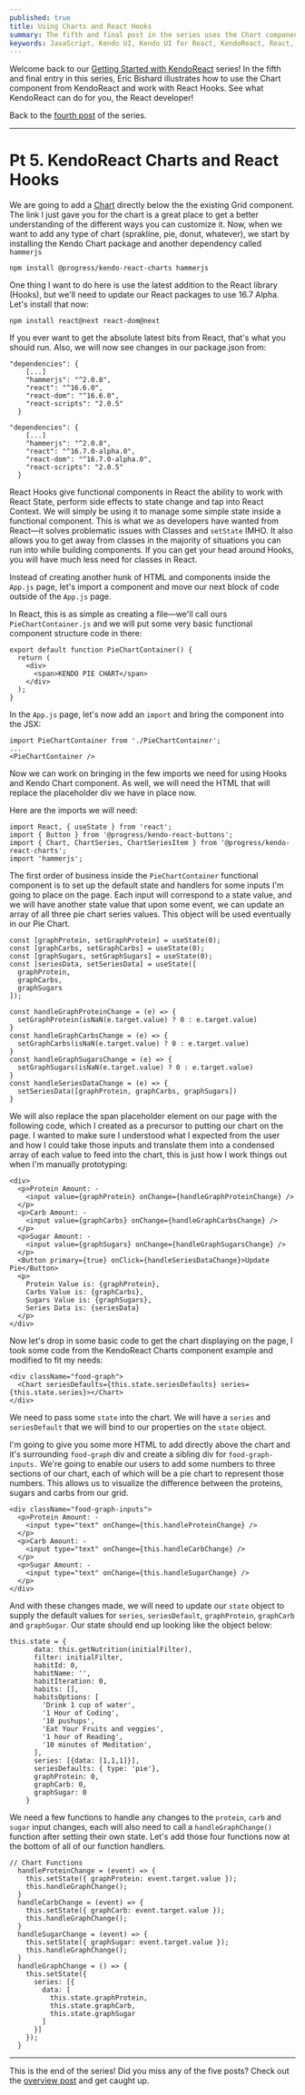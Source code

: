 ```yaml
---
published: true
title: Using Charts and React Hooks
summary: The fifth and final post in the series uses the Chart component from KendoReact and shows how to work with React Hooks.
keywords: JavaScript, Kendo UI, Kendo UI for React, KendoReact, React, Web Development
---
```


Welcome back to our [Getting Started with KendoReact](https://www.telerik.com/blogs/kendo-react-getting-started-blog-series) series! In the fifth and final entry in this series, Eric Bishard illustrates how to use the Chart component from KendoReact and work with React Hooks. See what KendoReact can do for you, the React developer!

Back to the [fourth post](https://www.telerik.com/blogs/kendoreact-customizing-components) of the series.

* * *

# Pt 5\. KendoReact Charts and React Hooks

We are going to add a [Chart](https://www.telerik.com/kendo-react-ui/components/charts/chart/) directly below the the existing Grid component. The link I just gave you for the chart is a great place to get a better understanding of the different ways you can customize it. Now, when we want to add any type of chart (sprakline, pie, donut, whatever), we start by installing the Kendo Chart package and another dependency called `hammerjs`

    npm install @progress/kendo-react-charts hammerjs

One thing I want to do here is use the latest addition to the React library (Hooks), but we'll need to update our React packages to use 16.7 Alpha. Let's install that now:

    npm install react@next react-dom@next

If you ever want to get the absolute latest bits from React, that's what you should run. Also, we will now see changes in our package.json from:

    "dependencies": {
        [...]
        "hammerjs": "^2.0.8",
        "react": "^16.6.0",
        "react-dom": "^16.6.0",
        "react-scripts": "2.0.5"
      }

    "dependencies": {
        [...]
        "hammerjs": "^2.0.8",
        "react": "^16.7.0-alpha.0",
        "react-dom": "^16.7.0-alpha.0",
        "react-scripts": "2.0.5"
      }

React Hooks give functional components in React the ability to work with React State, perform side effects to state change and tap into React Context. We will simply be using it to manage some simple state inside a functional component. This is what we as developers have wanted from React—it solves problematic issues with Classes and `setState` IMHO. It also allows you to get away from classes in the majority of situations you can run into while building components. If you can get your head around Hooks, you will have much less need for classes in React.

Instead of creating another hunk of HTML and components inside the `App.js` page, let's import a component and move our next block of code outside of the `App.js` page.

In React, this is as simple as creating a file—we'll call ours `PieChartContainer.js` and we will put some very basic functional component structure code in there:

    export default function PieChartContainer() {
      return (
        <div>
          <span>KENDO PIE CHART</span>
        </div>
      );
    }

In the `App.js` page, let's now add an `import` and bring the component into the JSX:

    import PieChartContainer from './PieChartContainer';
    ...
    <PieChartContainer />

Now we can work on bringing in the few imports we need for using Hooks and Kendo Chart component. As well, we will need the HTML that will replace the placeholder div we have in place now.

Here are the imports we will need:

    import React, { useState } from 'react';
    import { Button } from '@progress/kendo-react-buttons';
    import { Chart, ChartSeries, ChartSeriesItem } from '@progress/kendo-react-charts';
    import 'hammerjs';

The first order of business inside the `PieChartContainer` functional component is to set up the default state and handlers for some inputs I'm going to place on the page. Each input will correspond to a state value, and we will have another state value that upon some event, we can update an array of all three pie chart series values. This object will be used eventually in our Pie Chart.

    const [graphProtein, setGraphProtein] = useState(0);
    const [graphCarbs, setGraphCarbs] = useState(0);
    const [graphSugars, setGraphSugars] = useState(0);
    const [seriesData, setSeriesData] = useState([
      graphProtein,
      graphCarbs,
      graphSugars
    ]);

    const handleGraphProteinChange = (e) => {
      setGraphProtein(isNaN(e.target.value) ? 0 : e.target.value)
    }
    const handleGraphCarbsChange = (e) => {
      setGraphCarbs(isNaN(e.target.value) ? 0 : e.target.value)
    }
    const handleGraphSugarsChange = (e) => {
      setGraphSugars(isNaN(e.target.value) ? 0 : e.target.value)
    }
    const handleSeriesDataChange = (e) => {
      setSeriesData([graphProtein, graphCarbs, graphSugars])
    }

We will also replace the span placeholder element on our page with the following code, which I created as a precursor to putting our chart on the page. I wanted to make sure I understood what I expected from the user and how I could take those inputs and translate them into a condensed array of each value to feed into the chart, this is just how I work things out when I'm manually prototyping:

    <div>
      <p>Protein Amount: -
        <input value={graphProtein} onChange={handleGraphProteinChange} />
      </p>
      <p>Carb Amount: -
        <input value={graphCarbs} onChange={handleGraphCarbsChange} />
      </p>
      <p>Sugar Amount: -
        <input value={graphSugars} onChange={handleGraphSugarsChange} />
      </p>
      <Button primary={true} onClick={handleSeriesDataChange}>Update Pie</Button>
      <p>
        Protein Value is: {graphProtein}, 
        Carbs Value is: {graphCarbs}, 
        Sugars Value is: {graphSugars},
        Series Data is: {seriesData}
      </p>
    </div>

Now let's drop in some basic code to get the chart displaying on the page, I took some code from the KendoReact Charts component example and modified to fit my needs:

    <div className="food-graph">
      <Chart seriesDefaults={this.state.seriesDefaults} series={this.state.series}></Chart>
    </div>

We need to pass some `state` into the chart. We will have a `series` and `seriesDefault` that we will bind to our properties on the `state` object.

I'm going to give you some more HTML to add directly above the chart and it's surrounding `food-graph` div and create a sibling div for `food-graph-inputs.` We're going to enable our users to add some numbers to three sections of our chart, each of which will be a pie chart to represent those numbers. This allows us to visualize the difference between the proteins, sugars and carbs from our grid.

    <div className="food-graph-inputs">
      <p>Protein Amount: - 
        <input type="text" onChange={this.handleProteinChange} />
      </p>
      <p>Carb Amount: - 
        <input type="text" onChange={this.handleCarbChange} />
      </p>
      <p>Sugar Amount: - 
        <input type="text" onChange={this.handleSugarChange} />
      </p>
    </div>

And with these changes made, we will need to update our `state` object to supply the default values for `series`, `seriesDefault`, `graphProtein`, `graphCarb` and `graphSugar`. Our state should end up looking like the object below:

    this.state = {
          data: this.getNutrition(initialFilter),
          filter: initialFilter,
          habitId: 0,
          habitName: '',
          habitIteration: 0,
          habits: [],
          habitsOptions: [
            'Drink 1 cup of water',
            '1 Hour of Coding',
            '10 pushups',
            'Eat Your Fruits and veggies',
            '1 hour of Reading',
            '10 minutes of Meditation',
          ],
          series: [{data: [1,1,1]}],
          seriesDefaults: { type: 'pie'},
          graphProtein: 0,
          graphCarb: 0,
          graphSugar: 0
        }

We need a few functions to handle any changes to the `protein`, `carb` and `sugar` input changes, each will also need to call a `handleGraphChange()` function after setting their own state. Let's add those four functions now at the bottom of all of our function handlers.

    // Chart Functions
      handleProteinChange = (event) => {
        this.setState({ graphProtein: event.target.value });
        this.handleGraphChange();
      }
      handleCarbChange = (event) => {
        this.setState({ graphCarb: event.target.value });
        this.handleGraphChange();
      }
      handleSugarChange = (event) => {
        this.setState({ graphSugar: event.target.value });
        this.handleGraphChange();
      }
      handleGraphChange = () => {
        this.setState({ 
          series: [{
            data: [
              this.state.graphProtein,
              this.state.graphCarb,
              this.state.graphSugar
            ]
          }]
        });
      }

* * *

This is the end of the series! Did you miss any of the five posts? Check out the [overview post](https://www.telerik.com/blogs/kendo-react-getting-started-blog-series) and get caught up.